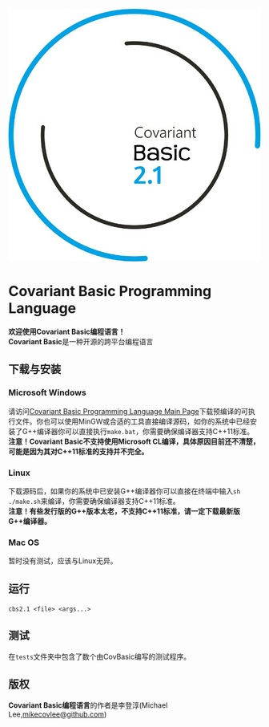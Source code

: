 ![](https://github.com/mikecovlee/covbasic/blob/master/icon/basic2.1.jpg)
# Covariant Basic Programming Language #
**欢迎使用Covariant Basic编程语言！**  
**Covariant Basic**是一种开源的跨平台编程语言
## 下载与安装 ##
### Microsoft Windows ###
请访问[Covariant Basic Programming Language Main Page](http://ldc.atd3.cn/cbs)下载预编译的可执行文件。你也可以使用MinGW或合适的工具直接编译源码，如你的系统中已经安装了G++编译器你可以直接执行`make.bat`，你需要确保编译器支持C++11标准。  
**注意！Covariant Basic不支持使用Microsoft CL编译，具体原因目前还不清楚，可能是因为其对C++11标准的支持并不完全。**
### Linux ###
下载源码后，如果你的系统中已安装G++编译器你可以直接在终端中输入`sh ./make.sh`来编译，你需要确保编译器支持C++11标准。  
**注意！有些发行版的G++版本太老，不支持C++11标准，请一定下载最新版G++编译器。**
### Mac OS ###
暂时没有测试，应该与Linux无异。
## 运行 ##
`cbs2.1 <file> <args...>`
## 测试 ##
在`tests`文件夹中包含了数个由CovBasic编写的测试程序。
## 版权 ##
**Covariant Basic编程语言**的作者是李登淳(Michael Lee,mikecovlee@github.com)
